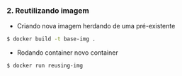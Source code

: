 ### 2. Reutilizando imagem

* Criando nova imagem herdando de uma pré-existente
```bash
$ docker build -t base-img .
```

* Rodando container novo container
```bash
$ docker run reusing-img
```
